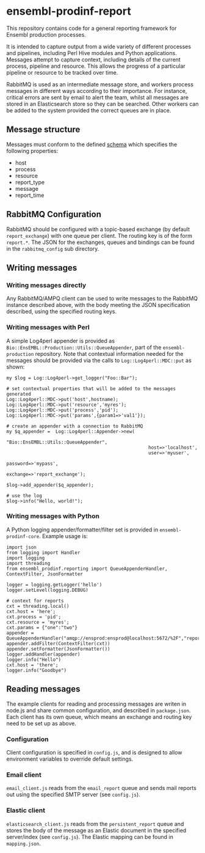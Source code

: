 # ensembl-prodinf-report
This repository contains code for a general reporting framework for Ensembl production processes.

It is intended to capture output from a wide variety of different processes and pipelines, including Perl Hive modules and Python applications. Messages attempt to capture context, including details of the current process, pipeline and resource. This allows the progress of a particular pipeline or resource to be tracked over time.

RabbitMQ is used as an intermediate message store, and workers process messages in different ways according to their importance. For instance, critical errors are sent by email to alert the team, whilst all messages are stored in an Elasticsearch store so they can be searched. Other workers can be added to the system provided the correct queues are in place.

## Message structure
Messages must conform to the defined [schema](message_schema.json) which specifies the following properties:
* host
* process
* resource
* report_type
* message
* report_time

## RabbitMQ Configuration
RabbitMQ should be configured with a topic-based exchange (by default `report_exchange`) with one queue per client. The routing key is of the form `report.*`. The JSON for the exchanges, queues and bindings can be found in the `rabbitmq_config` sub directory.

## Writing messages

### Writing messages directly
Any RabbitMQ/AMPQ client can be used to write messages to the RabbitMQ instance described above, with the body meeting the JSON specification described, using the specified routing keys. 

### Writing messages with Perl
A simple Log4perl appender is provided as `Bio::EnsEMBL::Production::Utils::QueueAppender`, part of the `ensembl-production` repository. Note that contextual information needed for the messages should be provided via the calls to `Log::Log4perl::MDC::put` as shown:
```
my $log = Log::Log4perl->get_logger("Foo::Bar");

# set contextual properties that will be added to the messages generated
Log::Log4perl::MDC->put('host',hostname);
Log::Log4perl::MDC->put('resource','myres');
Log::Log4perl::MDC->put('process','pid');
Log::Log4perl::MDC->put('params',{param1=>'val1'});

# create an appender with a connection to RabbitMQ
my $q_appender =  Log::Log4perl::Appender->new(
                                                    "Bio::EnsEMBL::Utils::QueueAppender",
                                                    host=>'localhost',
                                                    user=>'myuser',
                                                    password=>'mypass',
                                                    exchange=>'report_exchange');

$log->add_appender($q_appender);

# use the log
$log->info("Hello, world!");
```


### Writing messages with Python
A Python logging appender/formatter/filter set is provided in `ensembl-prodinf-core`. Example usage is:
```
import json
from logging import Handler
import logging
import threading
from ensembl_prodinf.reporting import QueueAppenderHandler, ContextFilter, JsonFormatter

logger = logging.getLogger('hello')
logger.setLevel(logging.DEBUG)

# context for reports
cxt = threading.local()
cxt.host = 'here';
cxt.process = 'pid';
cxt.resource = 'myres';
cxt.params = {"one":"two"}
appender = QueueAppenderHandler("amqp://ensprod:ensprod@localhost:5672/%2F","report_exchange")
appender.addFilter(ContextFilter(cxt))
appender.setFormatter(JsonFormatter())
logger.addHandler(appender)
logger.info("Hello")
cxt.host = 'there';
logger.info("Goodbye")
```

## Reading messages

The example clients for reading and processing messages are writen in node.js and share common configuration, and described in `package.json`. Each client has its own queue, which means an exchange and routing key need to be set up as above.

### Configuration
Client configuration is specified in `config.js`, and is designed to allow environment variables to override default settings.

### Email client
`email_client.js` reads from the `email_report` queue and sends mail reports out using the specified SMTP server (see `config.js`).

### Elastic client
`elasticsearch_client.js` reads from the `persistent_report` queue and stores the body of the message as an Elastic document in the specified server/index (see `config.js`). The Elastic mapping can be found in `mapping.json`.

